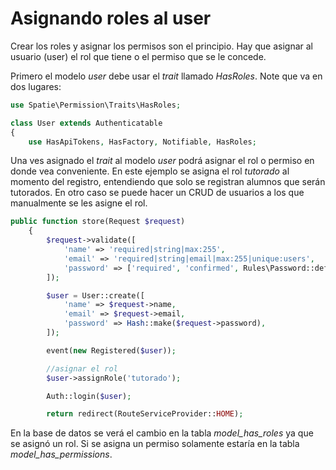 # Asignando roles al user

Crear los roles y asignar los permisos son el principio. Hay que asignar al usuario (user) el rol que tiene o el permiso que se le concede. 

Primero el modelo _user_ debe usar el _trait_ llamado _HasRoles_. Note que va en dos lugares:

```php 
use Spatie\Permission\Traits\HasRoles;

class User extends Authenticatable
{
    use HasApiTokens, HasFactory, Notifiable, HasRoles;
```

Una ves asignado el _trait_ al modelo _user_ podrá asignar el rol o permiso en donde vea conveniente. En este ejemplo se asigna el rol _tutorado_ al momento del registro, entendiendo que solo se registran alumnos que serán tutorados. En otro caso se puede hacer un CRUD de usuarios a los que manualmente se les asigne el rol.

```php #
public function store(Request $request)
    {
        $request->validate([
            'name' => 'required|string|max:255',
            'email' => 'required|string|email|max:255|unique:users',
            'password' => ['required', 'confirmed', Rules\Password::defaults()],
        ]);

        $user = User::create([
            'name' => $request->name,
            'email' => $request->email,
            'password' => Hash::make($request->password),
        ]);

        event(new Registered($user));

        //asignar el rol
        $user->assignRole('tutorado');

        Auth::login($user);

        return redirect(RouteServiceProvider::HOME);
```

En la base de datos se verá el cambio en la tabla _model_has_roles_ ya que se asignó un rol. Si se asigna un permiso solamente estaría en la tabla _model_has_permissions_. 